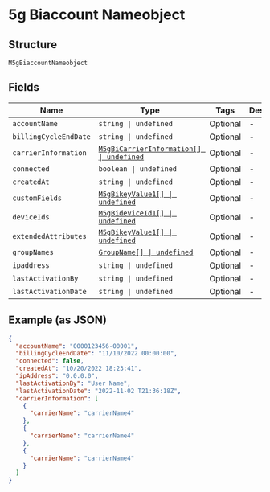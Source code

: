 
# 5g Biaccount Nameobject

## Structure

`M5gBiaccountNameobject`

## Fields

| Name | Type | Tags | Description |
|  --- | --- | --- | --- |
| `accountName` | `string \| undefined` | Optional | - |
| `billingCycleEndDate` | `string \| undefined` | Optional | - |
| `carrierInformation` | [`M5gBiCarrierInformation[] \| undefined`](../../doc/models/5g-bi-carrier-information.md) | Optional | - |
| `connected` | `boolean \| undefined` | Optional | - |
| `createdAt` | `string \| undefined` | Optional | - |
| `customFields` | [`M5gBikeyValue1[] \| undefined`](../../doc/models/5g-bikey-value-1.md) | Optional | - |
| `deviceIds` | [`M5gBideviceId1[] \| undefined`](../../doc/models/5g-bidevice-id-1.md) | Optional | - |
| `extendedAttributes` | [`M5gBikeyValue1[] \| undefined`](../../doc/models/5g-bikey-value-1.md) | Optional | - |
| `groupNames` | [`GroupName[] \| undefined`](../../doc/models/group-name.md) | Optional | - |
| `ipaddress` | `string \| undefined` | Optional | - |
| `lastActivationBy` | `string \| undefined` | Optional | - |
| `lastActivationDate` | `string \| undefined` | Optional | - |

## Example (as JSON)

```json
{
  "accountName": "0000123456-00001",
  "billingCycleEndDate": "11/10/2022 00:00:00",
  "connected": false,
  "createdAt": "10/20/2022 18:23:41",
  "ipAddress": "0.0.0.0",
  "lastActivationBy": "User Name",
  "lastActivationDate": "2022-11-02 T21:36:18Z",
  "carrierInformation": [
    {
      "carrierName": "carrierName4"
    },
    {
      "carrierName": "carrierName4"
    },
    {
      "carrierName": "carrierName4"
    }
  ]
}
```

